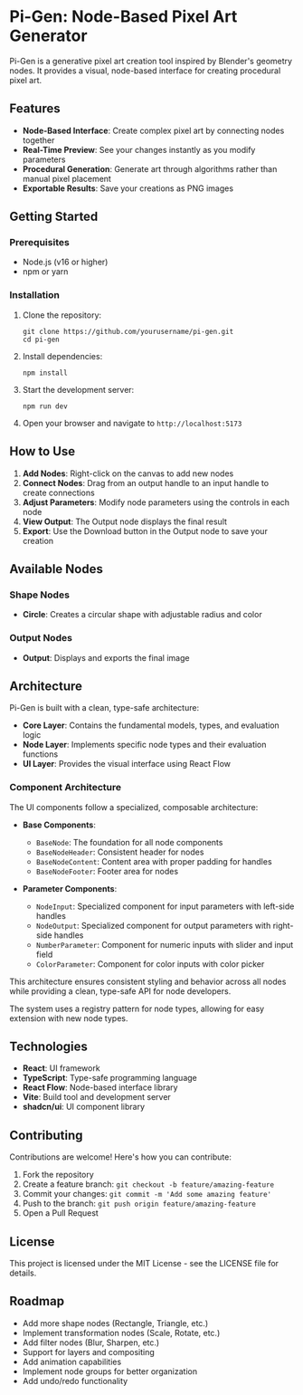 # Pi-Gen: Node-Based Pixel Art Generator

Pi-Gen is a generative pixel art creation tool inspired by Blender's geometry nodes. It provides a visual, node-based interface for creating procedural pixel art.

## Features

- **Node-Based Interface**: Create complex pixel art by connecting nodes together
- **Real-Time Preview**: See your changes instantly as you modify parameters
- **Procedural Generation**: Generate art through algorithms rather than manual pixel placement
- **Exportable Results**: Save your creations as PNG images

## Getting Started

### Prerequisites

- Node.js (v16 or higher)
- npm or yarn

### Installation

1. Clone the repository:

   ```
   git clone https://github.com/yourusername/pi-gen.git
   cd pi-gen
   ```

2. Install dependencies:

   ```
   npm install
   ```

3. Start the development server:

   ```
   npm run dev
   ```

4. Open your browser and navigate to `http://localhost:5173`

## How to Use

1. **Add Nodes**: Right-click on the canvas to add new nodes
2. **Connect Nodes**: Drag from an output handle to an input handle to create connections
3. **Adjust Parameters**: Modify node parameters using the controls in each node
4. **View Output**: The Output node displays the final result
5. **Export**: Use the Download button in the Output node to save your creation

## Available Nodes

### Shape Nodes

- **Circle**: Creates a circular shape with adjustable radius and color

### Output Nodes

- **Output**: Displays and exports the final image

## Architecture

Pi-Gen is built with a clean, type-safe architecture:

- **Core Layer**: Contains the fundamental models, types, and evaluation logic
- **Node Layer**: Implements specific node types and their evaluation functions
- **UI Layer**: Provides the visual interface using React Flow

### Component Architecture

The UI components follow a specialized, composable architecture:

- **Base Components**:
  - `BaseNode`: The foundation for all node components
  - `BaseNodeHeader`: Consistent header for nodes
  - `BaseNodeContent`: Content area with proper padding for handles
  - `BaseNodeFooter`: Footer area for nodes

- **Parameter Components**:
  - `NodeInput`: Specialized component for input parameters with left-side handles
  - `NodeOutput`: Specialized component for output parameters with right-side handles
  - `NumberParameter`: Component for numeric inputs with slider and input field
  - `ColorParameter`: Component for color inputs with color picker

This architecture ensures consistent styling and behavior across all nodes while providing a clean, type-safe API for node developers.

The system uses a registry pattern for node types, allowing for easy extension with new node types.

## Technologies

- **React**: UI framework
- **TypeScript**: Type-safe programming language
- **React Flow**: Node-based interface library
- **Vite**: Build tool and development server
- **shadcn/ui**: UI component library

## Contributing

Contributions are welcome! Here's how you can contribute:

1. Fork the repository
2. Create a feature branch: `git checkout -b feature/amazing-feature`
3. Commit your changes: `git commit -m 'Add some amazing feature'`
4. Push to the branch: `git push origin feature/amazing-feature`
5. Open a Pull Request

## License

This project is licensed under the MIT License - see the LICENSE file for details.

## Roadmap

- Add more shape nodes (Rectangle, Triangle, etc.)
- Implement transformation nodes (Scale, Rotate, etc.)
- Add filter nodes (Blur, Sharpen, etc.)
- Support for layers and compositing
- Add animation capabilities
- Implement node groups for better organization
- Add undo/redo functionality
